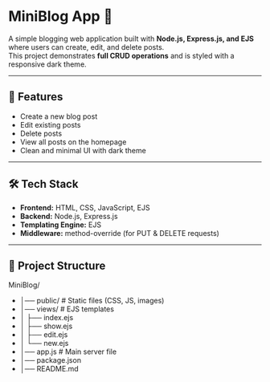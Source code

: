 # MiniBlog App 📝

A simple blogging web application built with **Node.js, Express.js, and EJS** where users can create, edit, and delete posts.  
This project demonstrates **full CRUD operations** and is styled with a responsive dark theme.

---

## 🚀 Features
- Create a new blog post
- Edit existing posts
- Delete posts
- View all posts on the homepage
- Clean and minimal UI with dark theme

---

## 🛠️ Tech Stack
- **Frontend:** HTML, CSS, JavaScript, EJS
- **Backend:** Node.js, Express.js
- **Templating Engine:** EJS
- **Middleware:** method-override (for PUT & DELETE requests)

---

## 📂 Project Structure
MiniBlog/
- │── public/ # Static files (CSS, JS, images)
- │── views/ # EJS templates
- │ ├── index.ejs
- │ ├── show.ejs
- │ ├── edit.ejs
- │ └── new.ejs
- │── app.js # Main server file
- │── package.json
- │── README.md
